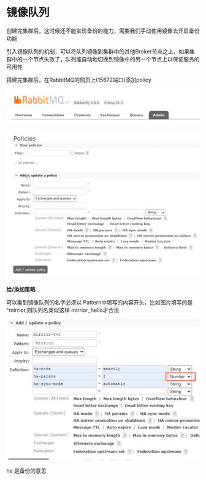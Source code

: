 # 镜像队列
创建完集群后，这时候还不能实现备份的能力，需要我们手动使用镜像去开启备份功能   

引入镜像队列的机制，可以将队列镜像到集群中的其他Broker节点之上，如果集群中的一个节点失效了，队列能自动地切换到镜像中的另一个节点上以保证服务的可用性   

搭建完集群后，在RabbitMQ的网页上(15672端口)添加policy    


![img_120.png](img_120.png)


![img_121.png](img_121.png)   

**给/添加策略**

可以看到镜像队列的名字必须以 Pattern中填写的内容开头，比如图片填写的是^mirrior,则队列名类似这样 mirrior_hello才合法  

![img_122.png](img_122.png)   

ha  是备份的意思   


 